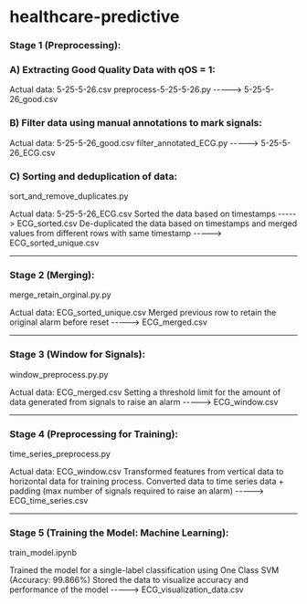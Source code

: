 # healthcare-predictive

### Stage 1 (Preprocessing):

### A) Extracting Good Quality Data with qOS = 1:
Actual data: 5-25-5-26.csv
preprocess-5-25-5-26.py -----> 5-25-5-26_good.csv

### B) Filter data using manual annotations to mark signals:
Actual data: 5-25-5-26_good.csv
filter_annotated_ECG.py -----> 5-25-5-26_ECG.csv

### C) Sorting and deduplication of data:
sort_and_remove_duplicates.py

Actual data: 5-25-5-26_ECG.csv
Sorted the data based on timestamps -----> ECG_sorted.csv
De-duplicated the data based on timestamps and merged values from different rows with same timestamp -----> ECG_sorted_unique.csv

---------------------------------------------------------

### Stage 2 (Merging):
merge_retain_orginal.py.py

Actual data: ECG_sorted_unique.csv
Merged previous row to retain the original alarm before reset -----> ECG_merged.csv

---------------------------------------------------------

### Stage 3 (Window for Signals):
window_preprocess.py.py

Actual data: ECG_merged.csv
Setting a threshold limit for the amount of data generated from signals to raise an alarm -----> ECG_window.csv

---------------------------------------------------------

### Stage 4 (Preprocessing for Training):
time_series_preprocess.py

Actual data: ECG_window.csv
Transformed features from vertical data to horizontal data for training process. 
Converted data to time series data + padding (max number of signals required to raise an alarm) ----->   ECG_time_series.csv

---------------------------------------------------------

### Stage 5 (Training the Model: Machine Learning):
train_model.ipynb

Trained the model for a single-label classification using One Class SVM (Accuracy: 99.866%)
Stored the data to visualize accuracy and performance of the model -----> ECG_visualization_data.csv

